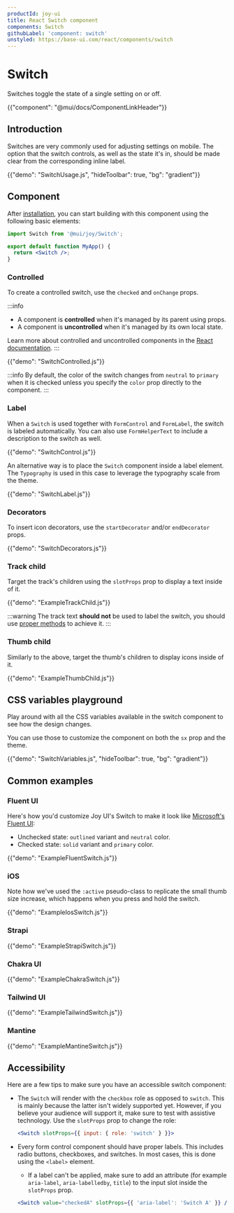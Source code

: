 ```yaml
---
productId: joy-ui
title: React Switch component
components: Switch
githubLabel: 'component: switch'
unstyled: https://base-ui.com/react/components/switch
---
```


# Switch

<p class="description">Switches toggle the state of a single setting on or off.</p>

{{"component": "@mui/docs/ComponentLinkHeader"}}

## Introduction

Switches are very commonly used for adjusting settings on mobile.
The option that the switch controls, as well as the state it's in,
should be made clear from the corresponding inline label.

{{"demo": "SwitchUsage.js", "hideToolbar": true, "bg": "gradient"}}

## Component

After [installation](/joy-ui/getting-started/installation/), you can start building with this component using the following basic elements:

```jsx
import Switch from '@mui/joy/Switch';

export default function MyApp() {
  return <Switch />;
}
```

### Controlled

To create a controlled switch, use the `checked` and `onChange` props.

:::info

- A component is **controlled** when it's managed by its parent using props.
- A component is **uncontrolled** when it's managed by its own local state.

Learn more about controlled and uncontrolled components in the [React documentation](https://react.dev/learn/sharing-state-between-components#controlled-and-uncontrolled-components).
:::

{{"demo": "SwitchControlled.js"}}

:::info
By default, the color of the switch changes from `neutral` to `primary` when it is checked unless you specify the `color` prop directly to the component.
:::

### Label

When a `Switch` is used together with `FormControl` and `FormLabel`, the switch is labeled automatically. You can also use `FormHelperText` to include a description to the switch as well.

{{"demo": "SwitchControl.js"}}

An alternative way is to place the `Switch` component inside a label element. The `Typography` is used in this case to leverage the typography scale from the theme.

{{"demo": "SwitchLabel.js"}}

### Decorators

To insert icon decorators, use the `startDecorator` and/or `endDecorator` props.

{{"demo": "SwitchDecorators.js"}}

### Track child

Target the track's children using the `slotProps` prop to display a text inside of it.

{{"demo": "ExampleTrackChild.js"}}

:::warning
The track text **should not** be used to label the switch, you should use [proper methods](#label) to achieve it.
:::

### Thumb child

Similarly to the above, target the thumb's children to display icons inside of it.

{{"demo": "ExampleThumbChild.js"}}

## CSS variables playground

Play around with all the CSS variables available in the switch component to see how the design changes.

You can use those to customize the component on both the `sx` prop and the theme.

{{"demo": "SwitchVariables.js", "hideToolbar": true, "bg": "gradient"}}

## Common examples

### Fluent UI

Here's how you'd customize Joy UI's Switch to make it look like [Microsoft's Fluent UI](https://developer.microsoft.com/en-us/fluentui#/controls/web/toggle):

- Unchecked state: `outlined` variant and `neutral` color.
- Checked state: `solid` variant and `primary` color.

{{"demo": "ExampleFluentSwitch.js"}}

### iOS

Note how we've used the `:active` pseudo-class to replicate the small thumb size increase, which happens when you press and hold the switch.

{{"demo": "ExampleIosSwitch.js"}}

### Strapi

{{"demo": "ExampleStrapiSwitch.js"}}

### Chakra UI

{{"demo": "ExampleChakraSwitch.js"}}

### Tailwind UI

{{"demo": "ExampleTailwindSwitch.js"}}

### Mantine

{{"demo": "ExampleMantineSwitch.js"}}

## Accessibility

Here are a few tips to make sure you have an accessible switch component:

- The `Switch` will render with the `checkbox` role as opposed to `switch`.
  This is mainly because the latter isn't widely supported yet.
  However, if you believe your audience will support it, make sure to test with assistive technology.
  Use the `slotProps` prop to change the role:

  ```jsx
  <Switch slotProps={{ input: { role: 'switch' } }}>
  ```

- Every form control component should have proper labels.
  This includes radio buttons, checkboxes, and switches.
  In most cases, this is done using the `<label>` element.
  - If a label can't be applied, make sure to add an attribute (for example `aria-label`, `aria-labelledby`, `title`) to the input slot inside the `slotProps` prop.
  ```jsx
  <Switch value="checkedA" slotProps={{ 'aria-label': 'Switch A' }} />
  ```
